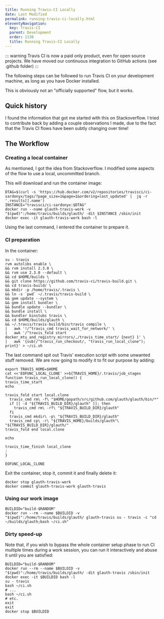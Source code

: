 ```yaml
---
title: Running Travis-CI Locally
date: Last Modified 
permalink: running-travis-ci-locally.html
eleventyNavigation:
  key: Travis-CI
  parent: Development
  order: 1130
  title: Running Travis-CI Locally
---
```

::: warning
Travis CI is now a paid only product, even for open source projects.
We have moved our continuous integration to GitHub actions (see .github folder)
:::

The following steps can be followed to run Travis CI on your development machine, as long as you have Docker installed.

This is obviously not an "officially supported" flow, but it works.

## Quick history

I found the information that got me started with this on Stackoverflow. I tried to contribute back by adding a couple observations I made, due to the fact that the Travis CI flows have been subtly changing over time!

## The Workflow

### Creating a local container

As mentioned, I got the idea from Stackoverflow. I modified some aspects of the flow to use a local, uncommitted branch.

This will download and run the container image:

``` shell
DTAG=$(curl -s 'https://hub.docker.com/v2/repositories/travisci/ci-sardonyx/tags/?page_size=1&page=1&ordering=last_updated' |  jq -r '.results[].name')
INSTANCE="travisci/ci-sardonyx:$DTAG"
docker run --name glauth-travis-work -v "$(pwd)":/home/travis/builds/glauth/ -dit $INSTANCE /sbin/init
docker exec -it glauth-travis-work bash -l
```

Using the last command, I entered the container to prepare it.

### CI preparation

In the container:

``` shell
su - travis                                                                                                             
rvm autolibs enable \
&& rvm install 2.3.0 \
&& rvm use 2.3.0 --default \
&& cd $HOME/builds \
&& git clone https://github.com/travis-ci/travis-build.git \
&& cd travis-build/ \
&& mkdir -p /home/travis/.travis \
&& ln -s `pwd` ~/.travis/travis-build \
&& gem update --system \
&& gem install bundler \
&& bundle update --bundler \
&& bundle install \
&& bundler binstubs travis \
&& cd $HOME/builds/glauth \
&& ~/.travis/travis-build/bin/travis compile \
|   awk '!/^travis_cmd travis_wait_for_network/' \
|   awk '/^travis_fold start docker_mtu_and_registry_mirrors/,/travis_time_start/ {next} 1' \
|   awk '{sub(/^travis_run_checkout/, "travis_run_local_clone"); print}' > ~/ci.sh
```

The last command spit out Travis' execution script with some unwanted stuff removed.
 We are now going to modify it to fit our purpose by adding:

``` shell
export TRAVIS_HOME=$HOME
cat <<'EOFUNC_LOCAL_CLONE' >>${TRAVIS_HOME}/.travis/job_stages
function travis_run_local_clone() {
travis_time_start
echo

travis_fold start local.clone
  travis_cmd rm\ -f\ "$HOME/gopath/src/github.com/glauth/glauth/bin/*"
  if [[ -d "${TRAVIS_BUILD_DIR}/glauth" ]]; then
    travis_cmd rm\ -rf\ "${TRAVIS_BUILD_DIR}/glauth"
  fi
  travis_cmd mkdir\ -p\ "${TRAVIS_BUILD_DIR}/glauth"
  travis_cmd cp\ -r\ "${TRAVIS_HOME}/builds/glauth"\ "${TRAVIS_BUILD_DIR}/glauth/"
travis_fold end local.clone

echo

travis_time_finish local_clone
:
}

EOFUNC_LOCAL_CLONE
```

Exit the container, stop it, commit it and finally delete it:

``` shell
docker stop glauth-travis-work
docker commit glauth-travis-work glauth-travis
```

### Using our work image

``` shell
BUILDID="build-$RANDOM"
docker run --rm --name $BUILDID -v "$(pwd)":/home/travis/builds/glauth/ glauth-travis su - travis -c "cd ~/builds/glauth;bash ~/ci.sh"
```

### Dirty speed-up

Note that, if you wish to bypass the whole container setup phase to run CI multiple times during a work session, you can run it interactively and abuse it until you are satisfied:

``` shell
BUILDID="build-$RANDOM"
docker run --rm --name $BUILDID -v "$(pwd)":/home/travis/builds/glauth/ -dit glauth-travis /sbin/init
docker exec -it $BUILDID bash -l
su - travis
bash ~/ci.sh
# ...
bash ~/ci.sh
# etc.
exit
exit
docker stop $BUILDID
```
